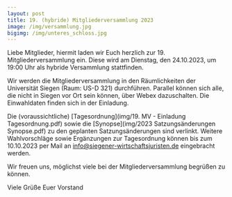 ```yaml
---
layout: post
title: 19. (hybride) Mitgliederversammlung 2023
image: /img/versammlung.jpg
bigimg: /img/unteres_schloss.jpg
---
```

Liebe Mitglieder, hiermit laden wir Euch herzlich zur 19. Mitgliederversammlung ein. Diese wird am Dienstag, den 24.10.2023, um 19:00 Uhr als hybride Versammlung stattfinden.

 
Wir werden die Mitgliederversammlung in den Räumlichkeiten der Universität Siegen (Raum: US-D 321) durchführen. Parallel können sich alle, die nicht in Siegen vor Ort sein können, über Webex dazuschalten. Die Einwahldaten finden sich in der Einladung.
 
Die (voraussichtliche) [Tagesordnung](img/19. MV - Einladung Tagesordnung.pdf) sowie die [Synopse](img/2023 Satzungsänderungen Synopse.pdf) zu den geplanten Satzungsänderungen sind verlinkt. Weitere Wahlvorschläge sowie Ergänzungen zur Tagesordnung können bis zum 10.10.2023 per Mail an info@siegener-wirtschaftsjuristen.de eingebracht werden.
 
Wir freuen uns, möglichst viele bei der Mitgliederversammlung begrüßen zu können.
 
Viele Grüße
Euer Vorstand 
